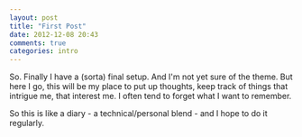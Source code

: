 ```yaml
---
layout: post
title: "First Post"
date: 2012-12-08 20:43
comments: true
categories: intro
---
```


So. Finally I have a (sorta) final setup. And I'm not yet sure of the theme. But here I
go, this will be my place to put up thoughts, keep track of things that intrigue me, that
interest me. I often tend to forget what I want to remember.

So this is like a diary - a technical/personal blend - and I hope to do it regularly.
